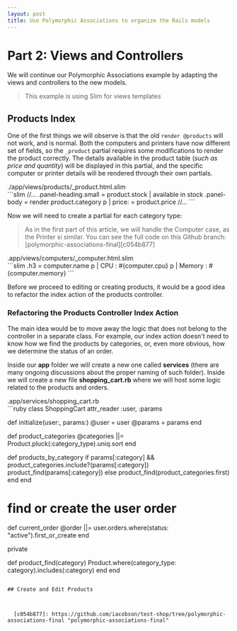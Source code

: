 ```yaml
---
layout: post
title: Use Polymorphic Associations to organize the Rails models
---
```

# Part 2: Views and Controllers

We will continue our Polymorphic Associations example by adapting the views and controllers to the new models.

> This example is using Slim for views templates

## Products Index

One of the first things we will observe is that the old `render @products` will not work, and is normal. Both the computers and printers have now different set of fields, so the `_product` partial requires some modifications to render the product correctly. The details available in the product table (*such as price and quantity*) will be displayed in this partial, and the specific computer or printer details will be rendered through their own partials.

<div class="file_path">./app/views/products/_product.html.slim</div>
```slim
//...
.panel-heading.small
  = product.stock
  |  available in stock  
.panel-body
  = render product.category
  p
    | price:  
    = product.price
//...
```

Now we will need to create a partial for each category type:

> As in the first part of this article, we will handle the Computer case, as the Printer si similar. You can see the full code on this Github branch: [polymorphic-associations-final][c054b877]

<div class="file_path">.app/views/computers/_computer.html.slim</div>
```slim
.h3 = computer.name
p
  | CPU : #{computer.cpu}
p
  | Memory : #{computer.memory}
```

Before we proceed to editing or creating products, it would be a good idea to refactor the index action of the products controller.

### Refactoring the Products Controller Index Action

The main idea would be to move away the logic that does not belong to the controller in a separate class. For example, our index action doesn't need to know how we find the products by categories, or, even more obvious, how we determine the status of an order.

Inside our **app** folder we will create a new one called **services** (there are many ongoing discussions about the proper naming of such folder). Inside we will create a new file **shopping_cart.rb** where we will host some logic related to the products and orders.

<div class="file_path">.app/services/shopping_cart.rb</div>
```ruby
class ShoppingCart
  attr_reader :user, :params

  def initialize(user:, params:)
    @user = user
    @params = params
  end

  def product_categories
    @categories ||= Product.pluck(:category_type).uniq.sort
  end

  def products_by_category
    if params[:category] && product_categories.include?(params[:category])
      product_find(params[:category])
    else
      product_find(product_categories.first)
    end
  end

  # find or create the user order
  def current_order
    @order ||= user.orders.where(status: "active").first_or_create
  end

  private

  def product_find(category)
    Product.where(category_type: category).includes(:category)
  end
end
```

## Create and Edit Products



  [c054b877]: https://github.com/iacobson/test-shop/tree/polymorphic-associations-final "polymorphic-associations-final"
